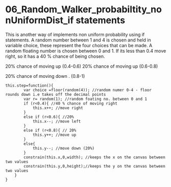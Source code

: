 
# 06_Random_Walker_probabiltity_nonUniformDist_if statements
This is another way of implements non uniform probability using if statements.
A random number between 1 and 4 is chosen and held in variable choice, these represent the four choices that can be made.
A random floating number is chosen between 0 and 1. 
If its less than 0.4 move right, so it has a 40 % chance of being chosen. 

20% chance of moving up (0.4-0.6)
20% chance of moving up (0.6-0.8)

20% chance of moving down . (0.8-1)

```
this.step=function(){
		var choice =floor(random(4)); //random numer 0-4 - floor rounds down i.e takes off the decimal points 
		var r= random(1); //random foating no. between 0 and 1 
		if (r<0.4){ //40 % chance of moving right
			this.x++; //move right
		}
		else if (r<0.6){ //20%
			this.x--; //move left 
		}
		else if (r<0.8){ // 20%
			this.y++; //move up 
		}
		else{
			this.y--; //move down (20%)   
		}
		constrain(this.x,0,width); //keeps the x on the canvas between two values
		constrain(this.y,0,height);//keeps the y on the canvas between two values
	}
}

```


